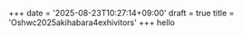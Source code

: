 +++
date = '2025-08-23T10:27:14+09:00'
draft = true
title = 'Oshwc2025akihabara4exhivitors'
+++
hello
